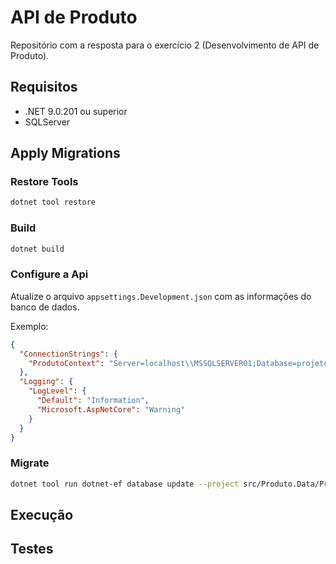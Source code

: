 # API de Produto

Repositório com a resposta para o exercício 2 (Desenvolvimento de API de Produto).

## Requisitos

- .NET 9.0.201 ou superior
- SQLServer

## Apply Migrations

### Restore Tools

```bash
dotnet tool restore
```

### Build

```bash
dotnet build
```

### Configure a Api

Atualize o arquivo `appsettings.Development.json` com as informações do banco de dados.

Exemplo:

```json
{
  "ConnectionStrings": {
    "ProdutoContext": "Server=localhost\\MSSQLSERVER01;Database=projetoApi;Trusted_Connection=True;TrustServerCertificate=True;"
  },
  "Logging": {
    "LogLevel": {
      "Default": "Information",
      "Microsoft.AspNetCore": "Warning"
    }
  }
}

```

### Migrate

```bash
dotnet tool run dotnet-ef database update --project src/Produto.Data/Produto.Data.csproj --context ProdutosContext --startup-project src/Produto.Api/Produto.Api.csproj
```

## Execução

## Testes
